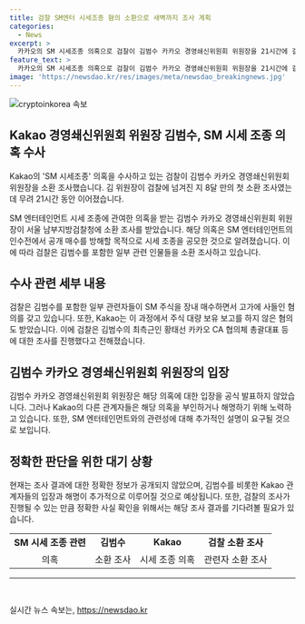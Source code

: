 ```yaml
---
title: 검찰 SM엔터 시세조종 혐의 소환으로 새벽까지 조사 계획
categories:
  - News
excerpt: >
  카카오의 SM 시세조종 의혹으로 검찰이 김범수 카카오 경영쇄신위원회 위원장을 21시간에 걸쳐 소환 조사했습니다. 지난해 11월 금융감독원의 신고를 받은 후 처음으로 소환된 것인데, 김 위원장은 SM 엔터테인먼트 인수전에서 시세 조종을 공모한 혐의를 받고 있습니다. 카카오는 금융당국에 주식 보고를 하지 않은 혐의도 받았으며, 검찰은 최측근들에 대한 추가 조사를 진행 중입니다. (150자)
feature_text: >
  카카오의 SM 시세조종 의혹으로 검찰이 김범수 카카오 경영쇄신위원회 위원장을 21시간에 걸쳐 소환 조사했습니다. 지난해 11월 금융감독원의 신고를 받은 후 처음으로 소환된 것인데, 김 위원장은 SM 엔터테인먼트 인수전에서 시세 조종을 공모한 혐의를 받고 있습니다. 카카오는 금융당국에 주식 보고를 하지 않은 혐의도 받았으며, 검찰은 최측근들에 대한 추가 조사를 진행 중입니다. (150자)
image: 'https://newsdao.kr/res/images/meta/newsdao_breakingnews.jpg'
---
```


<p><img src="https://newsdao.kr/res/images/meta/newsdao_breakingnews.jpg" alt="cryptoinkorea 속보" /></p>

<h2>Kakao 경영쇄신위원회 위원장 김범수, SM 시세 조종 의혹 수사</h2>

<p data-ke-size="size16">Kakao의 'SM 시세조종' 의혹을 수사하고 있는 검찰이 김범수 카카오 경영쇄신위원회 위원장을 소환 조사했습니다. 김 위원장이 검찰에 넘겨진 지 8달 만의 첫 소환 조사였는데 무려 21시간 동안 이어졌습니다.</p>

<p data-ke-size="size16">SM 엔터테인먼트 시세 조종에 관여한 의혹을 받는 김범수 카카오 경영쇄신위원회 위원장이 서울 남부지방검찰청에 소환 조사를 받았습니다. 해당 의혹은 SM 엔터테인먼트의 인수전에서 공개 매수를 방해할 목적으로 시세 조종을 공모한 것으로 알려졌습니다. 이에 따라 검찰은 김범수를 포함한 일부 관련 인물들을 소환 조사하고 있습니다.</p>

<h2 data-ke-size="size26">수사 관련 세부 내용</h2>

<p data-ke-size="size16">검찰은 김범수를 포함한 일부 관련자들이 SM 주식을 장내 매수하면서 고가에 사들인 혐의를 갖고 있습니다. 또한, Kakao는 이 과정에서 주식 대량 보유 보고를 하지 않은 혐의도 받았습니다. 이에 검찰은 김범수의 최측근인 황태선 카카오 CA 협의체 총괄대표 등에 대한 조사를 진행했다고 전해졌습니다.</p>

<h2 data-ke-size="size26">김범수 카카오 경영쇄신위원회 위원장의 입장</h2>

<p data-ke-size="size16">김범수 카카오 경영쇄신위원회 위원장은 해당 의혹에 대한 입장을 공식 발표하지 않았습니다. 그러나 Kakao의 다른 관계자들은 해당 의혹을 부인하거나 해명하기 위해 노력하고 있습니다. 또한, SM 엔터테인먼트와의 관련성에 대해 추가적인 설명이 요구될 것으로 보입니다.</p>

<h2 data-ke-size="size26">정확한 판단을 위한 대기 상황</h2>

<p data-ke-size="size16">현재는 조사 결과에 대한 정확한 정보가 공개되지 않았으며, 김범수를 비롯한 Kakao 관계자들의 입장과 해명이 추가적으로 이루어질 것으로 예상됩니다. 또한, 검찰의 조사가 진행될 수 있는 만큼 정확한 사실 확인을 위해서는 해당 조사 결과를 기다려볼 필요가 있습니다.</p>

<table>
  <tr>
    <td style="text-align: center; height: 17px;"><b>SM 시세 조종 관련</b></td>
    <td style="text-align: center; height: 17px;"><b>김범수</b></td>
    <td style="text-align: center; height: 17px;"><b>Kakao</b></td>
    <td style="text-align: center; height: 17px;"><b>검찰 소환 조사</b></td>
  </tr>
  <tr>
    <td style="text-align: center; height: 17px;">의혹</td>
    <td style="text-align: center; height: 17px;">소환 조사</td>
    <td style="text-align: center; height: 17px;">시세 조종 의혹</td>
    <td style="text-align: center; height: 17px;">관련자 소환 조사</td>
  </tr>
</table>

<hr>

<p data-ke-size="size16">&nbsp;</p>
실시간 뉴스 속보는, <a href="https://newsdao.kr" rel="dofollow">https://newsdao.kr</a>


